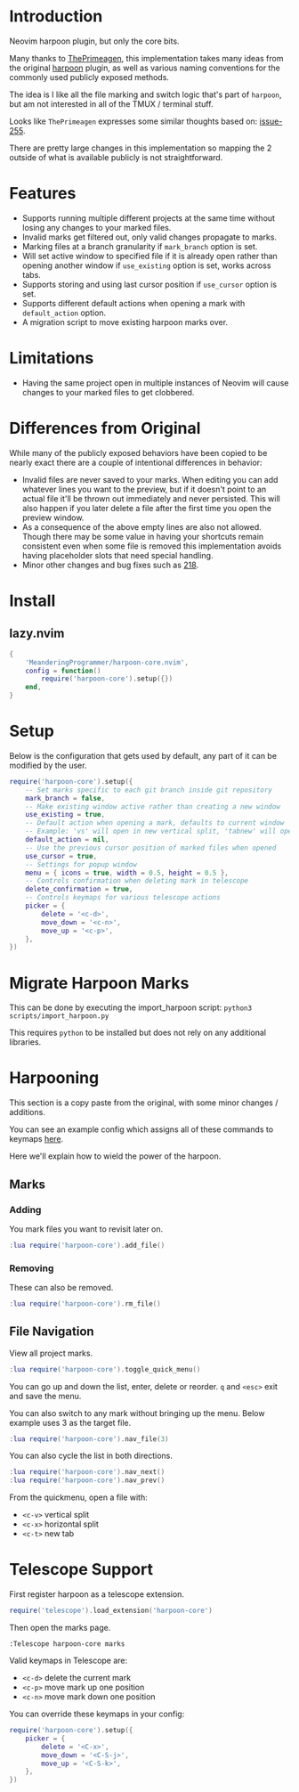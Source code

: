 # Introduction

Neovim harpoon plugin, but only the core bits.

Many thanks to [ThePrimeagen](https://github.com/ThePrimeagen), this
implementation takes many ideas from the original
[harpoon](https://github.com/ThePrimeagen/harpoon) plugin, as well as
various naming conventions for the commonly used publicly exposed methods.

The idea is I like all the file marking and switch logic that's part of `harpoon`,
but am not interested in all of the TMUX / terminal stuff.

Looks like `ThePrimeagen` expresses some similar thoughts based on:
[issue-255](https://github.com/ThePrimeagen/harpoon/issues/255).

There are pretty large changes in this implementation so mapping the 2 outside
of what is available publicly is not straightforward.

# Features

- Supports running multiple different projects at the same time without losing any
  changes to your marked files.
- Invalid marks get filtered out, only valid changes propagate to marks.
- Marking files at a branch granularity if `mark_branch` option is set.
- Will set active window to specified file if it is already open rather than
  opening another window if `use_existing` option is set, works across tabs.
- Supports storing and using last cursor position if `use_cursor` option is set.
- Supports different default actions when opening a mark with `default_action` option.
- A migration script to move existing harpoon marks over.

# Limitations

- Having the same project open in multiple instances of Neovim will cause
  changes to your marked files to get clobbered.

# Differences from Original

While many of the publicly exposed behaviors have been copied to be nearly exact
there are a couple of intentional differences in behavior:

- Invalid files are never saved to your marks. When editing you can add whatever
  lines you want to the preview, but if it doesn't point to an actual file it'll
  be thrown out immediately and never persisted. This will also happen if you later
  delete a file after the first time you open the preview window.
- As a consequence of the above empty lines are also not allowed. Though there may
  be some value in having your shortcuts remain consistent even when some file is
  removed this implementation avoids having placeholder slots that need special handling.
- Minor other changes and bug fixes such as [218](https://github.com/ThePrimeagen/harpoon/pull/218).

# Install

## lazy.nvim

```lua
{
    'MeanderingProgrammer/harpoon-core.nvim',
    config = function()
        require('harpoon-core').setup({})
    end,
}
```

# Setup

Below is the configuration that gets used by default, any part of it can be modified
by the user.

```lua
require('harpoon-core').setup({
    -- Set marks specific to each git branch inside git repository
    mark_branch = false,
    -- Make existing window active rather than creating a new window
    use_existing = true,
    -- Default action when opening a mark, defaults to current window
    -- Example: 'vs' will open in new vertical split, 'tabnew' will open in new tab
    default_action = nil,
    -- Use the previous cursor position of marked files when opened
    use_cursor = true,
    -- Settings for popup window
    menu = { icons = true, width = 0.5, height = 0.5 },
    -- Controls confirmation when deleting mark in telescope
    delete_confirmation = true,
    -- Controls keymaps for various telescope actions
    picker = {
        delete = '<c-d>',
        move_down = '<c-n>',
        move_up = '<c-p>',
    },
})
```

# Migrate Harpoon Marks

This can be done by executing the import_harpoon script: `python3 scripts/import_harpoon.py`

This requires `python` to be installed but does not rely on any additional libraries.

# Harpooning

This section is a copy paste from the original, with some minor changes / additions.

You can see an example config which assigns all of these commands to keymaps
[here](https://github.com/MeanderingProgrammer/dotfiles/blob/main/.config/nvim/lua/mp/plugins/harpoon.lua).

Here we'll explain how to wield the power of the harpoon.

## Marks

### Adding

You mark files you want to revisit later on.

```lua
:lua require('harpoon-core').add_file()
```

### Removing

These can also be removed.

```lua
:lua require('harpoon-core').rm_file()
```

## File Navigation

View all project marks.

```lua
:lua require('harpoon-core').toggle_quick_menu()
```

You can go up and down the list, enter, delete or reorder. `q` and `<esc>` exit
and save the menu.

You can also switch to any mark without bringing up the menu. Below example uses
3 as the target file.

```lua
:lua require('harpoon-core').nav_file(3)
```

You can also cycle the list in both directions.

```lua
:lua require('harpoon-core').nav_next()
:lua require('harpoon-core').nav_prev()
```

From the quickmenu, open a file with:

- `<c-v>` vertical split
- `<c-x>` horizontal split
- `<c-t>` new tab

# Telescope Support

First register harpoon as a telescope extension.

```lua
require('telescope').load_extension('harpoon-core')
```

Then open the marks page.

```vim
:Telescope harpoon-core marks
```

Valid keymaps in Telescope are:

- `<c-d>` delete the current mark
- `<c-p>` move mark up one position
- `<c-n>` move mark down one position

You can override these keymaps in your config:

```lua
require('harpoon-core').setup({
    picker = {
        delete = '<C-x>',
        move_down = '<C-S-j>',
        move_up = '<C-S-k>',
    },
})
```
